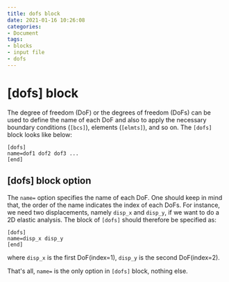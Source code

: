 ```yaml
---
title: dofs block
date: 2021-01-16 10:26:08
categories:
- Document
tags:
- blocks
- input file
- dofs
---
```


# [dofs] block
The degree of freedom (DoF) or the degrees of freedom (DoFs) can be used to define the name of each DoF and also to apply the necessary boundary conditions (`[bcs]`), elements (`[elmts]`), and so on. The `[dofs]` block looks like below:
```
[dofs]
name=dof1 dof2 dof3 ...
[end]
```
## [dofs] block option
The `name=`  option specifies the name of each DoF. One should keep in mind that, the order of the name indicates the index of each DoFs. For instance, we need two displacements, namely `disp_x` and `disp_y`, if we want to do a 2D elastic analysis. The block of `[dofs]` should therefore be specified as:
```
[dofs]
name=disp_x disp_y
[end]
```
where `disp_x` is the first DoF(index=1), `disp_y` is the second DoF(index=2).

That's all, `name=` is the only option in `[dofs]` block, nothing else.
